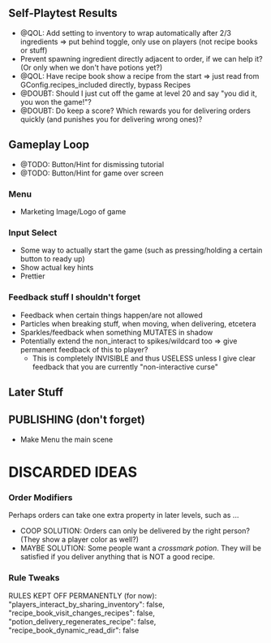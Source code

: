
## Self-Playtest Results

* @QOL: Add setting to inventory to wrap automatically after 2/3 ingredients => put behind toggle, only use on players (not recipe books or stuff)
* Prevent spawning ingredient directly adjacent to order, if we can help it? (Or only when we don't have potions yet?)
* @QOL: Have recipe book show a recipe from the start => just read from GConfig.recipes_included directly, bypass Recipes
* @DOUBT: Should I just cut off the game at level 20 and say "you did it, you won the game!"?
* @DOUBT: Do keep a score? Which rewards you for delivering orders quickly (and punishes you for delivering wrong ones)?



## Gameplay Loop

* @TODO: Button/Hint for dismissing tutorial
* @TODO: Button/Hint for game over screen

### Menu

* Marketing Image/Logo of game

### Input Select

* Some way to actually start the game (such as pressing/holding a certain button to ready up)
* Show actual key hints
* Prettier

### Feedback stuff I shouldn't forget

* Feedback when certain things happen/are not allowed
* Particles when breaking stuff, when moving, when delivering, etcetera
* Sparkles/feedback when something MUTATES in shadow
* Potentially extend the non_interact to spikes/wildcard too => give permanent feedback of this to player?
  * This is completely INVISIBLE and thus USELESS unless I give clear feedback that you are currently "non-interactive curse"


## Later Stuff



## PUBLISHING (don't forget)

* Make Menu the main scene



# DISCARDED IDEAS

### Order Modifiers

Perhaps orders can take one extra property in later levels, such as ...

* COOP SOLUTION: Orders can only be delivered by the right person? (They show a player color as well?)
* MAYBE SOLUTION: Some people want a _crossmark potion_. They will be satisfied if you deliver anything that is NOT a good recipe.

### Rule Tweaks

RULES KEPT OFF PERMANENTLY (for now):
"players_interact_by_sharing_inventory": false,
"recipe_book_visit_changes_recipes": false,
"potion_delivery_regenerates_recipe": false,
"recipe_book_dynamic_read_dir": false
